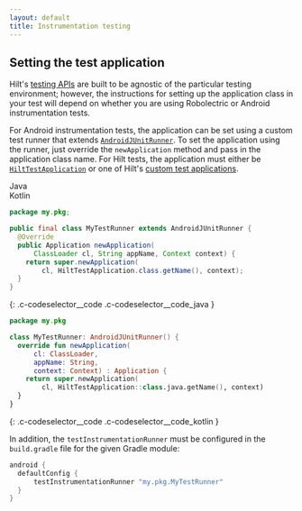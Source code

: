 ```yaml
---
layout: default
title: Instrumentation testing
---
```


## Setting the test application

Hilt's [testing APIs](testing.md) are built to be agnostic of the particular
testing environment; however, the instructions for setting up the application
class in your test will depend on whether you are using Robolectric or Android
instrumentation tests.

For Android instrumentation tests, the application can be set using a custom
test runner that extends [`AndroidJUnitRunner`]. To set the application using
the runner, just override the `newApplication` method and pass in the
application class name. For Hilt tests, the application must either be
[`HiltTestApplication`] or one of Hilt's
[custom test applications](testing.md#custom-test-application).

<div class="c-codeselector__button c-codeselector__button_java">Java</div>
<div class="c-codeselector__button c-codeselector__button_kotlin">Kotlin</div>

```java
package my.pkg;

public final class MyTestRunner extends AndroidJUnitRunner {
  @Override
  public Application newApplication(
      ClassLoader cl, String appName, Context context) {
    return super.newApplication(
        cl, HiltTestApplication.class.getName(), context);
  }
}
```
{: .c-codeselector__code .c-codeselector__code_java }

```kotlin
package my.pkg

class MyTestRunner: AndroidJUnitRunner() {
  override fun newApplication(
      cl: ClassLoader,
      appName: String,
      context: Context) : Application {
    return super.newApplication(
        cl, HiltTestApplication::class.java.getName(), context)
  }
}
```
{: .c-codeselector__code .c-codeselector__code_kotlin }

In addition, the `testInstrumentationRunner` must be configured in the
`build.gradle` file for the given Gradle module:

```groovy
android {
  defaultConfig {
      testInstrumentationRunner "my.pkg.MyTestRunner"
  }
}
```

[`AndroidJUnitRunner`]: https://developer.android.com/reference/androidx/test/runner/AndroidJUnitRunner
[`HiltTestApplication`]: https://dagger.dev/api/latest/dagger/hilt/android/testing/HiltTestApplication.html
